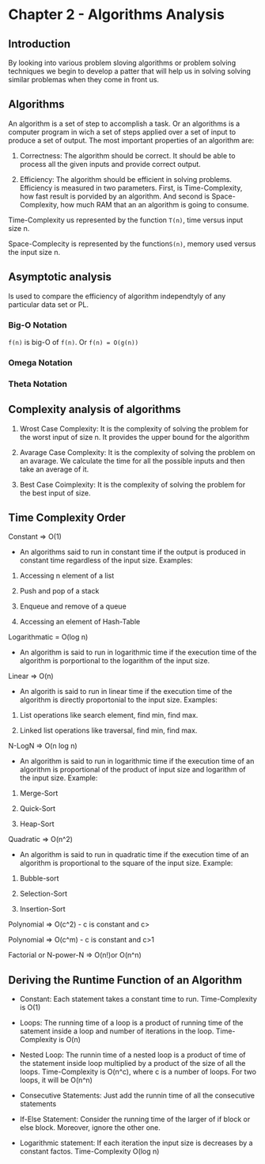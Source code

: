 # Chapter 2 - Algorithms Analysis

## Introduction

By looking into various problem sloving algorithms or problem solving techniques we begin to develop a patter that will help us in solving solving similar problemas when they come in front us.

## Algorithms

An algorithm is a set of step to accomplish a task. Or an algorithms is a computer program in wich a set of steps applied over a set of input to produce a set of output. The most important properties of an algorithm are:

1. Correctness: The algorithm should be correct. It should be able to process all the given inputs and provide correct output.

2. Efficiency: The algorithm should be efficient in solving problems. Efficiency is measured in two parameters. First, is Time-Complexity, how fast result is porvided by an algorithm. And second is Space-Complexity, how much RAM that an an algorithm is going to consume.

Time-Complexity us represented by the function ```T(n)```, time versus input size n.

Space-Complecity is represented by the function```S(n)```, memory used versus the input size n.

## Asymptotic analysis

Is used to compare the efficiency of algorithm independtyly of any particular data set or PL.

### Big-O Notation

```f(n)``` is big-O of ```f(n)```. Or ```f(n) = O(g(n))```

### Omega Notation

### Theta Notation

## Complexity analysis of algorithms

1. Wrost Case Complexity: It is the complexity of solving the problem for the worst input of size n. It provides the upper bound for the algorithm

2. Avarage Case Complexity: It is the complexity of solving the problem on an avarage. We calculate the time for all the possible inputs and then take an average of it.

3. Best Case Coimplexity: It is the complexity of solving the problem for the best input of size.

## Time Complexity Order

Constant => O(1)

- An algorithms said to run in constant time if the output is produced in constant time regardless of the input size. Examples:

1. Accessing n element of a list

2. Push and pop of a stack

3. Enqueue and remove of a queue

4. Accessing an element of Hash-Table

Logarithmatic = O(log n)

- An algorithm is said to run in logarithmic time if the execution time of the algorithm is porportional to the logarithm of the input size.

Linear => O(n)

- An algorith is said to run in linear time if the execution time of the algorithm is directly proportonial to the input size. Examples:

1. List operations like search element, find min, find max.

2. Linked list operations like traversal, find min, find max.

N-LogN => O(n log n)

- An algorithm is said to run in logarithmic time if the execution time of an algorithm is proportional of the product of input size and logarithm of the input size. Example:

1. Merge-Sort

2. Quick-Sort

3. Heap-Sort

Quadratic => O(n^2)

- An algorithm is said to run in quadratic time if the execution time of an algorithm is proportional to the square of the input size. Example:

1. Bubble-sort

2. Selection-Sort

3. Insertion-Sort

Polynomial => O(c^2) - c is constant and c>

Polynomial => O(c^m) - c is constant and c>1

Factorial or N-power-N => O(n!)or O(n^n)

## Deriving the Runtime Function of an Algorithm 

- Constant: Each statement takes a constant time to run. Time-Complexity is O(1)

- Loops: The running time of a loop is a product of running time of the satement inside a loop and number of iterations in the loop. Time-Complexity is O(n)

- Nested Loop: The runnin time of a nested loop is a product of time of the statement inside loop multiplied by a product of the size of all the loops. Time-Complexity is O(n^c), where c is a number of loops. For two loops, it will be O(n^n)

- Consecutive Statements: Just add the runnin time of all the consecutive statements

- If-Else Statement: Consider the running time of the larger of if block or else block. Moreover, ignore the other one.

- Logarithmic statement: If each iteration the input size is decreases by a constant factos. Time-Complexity O(log n)
